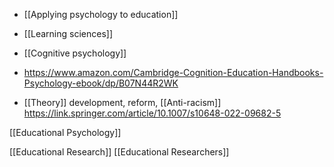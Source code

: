   -  [[Applying psychology to education]]
  - [[Learning sciences]]
  - [[Cognitive psychology]]

  - https://www.amazon.com/Cambridge-Cognition-Education-Handbooks-Psychology-ebook/dp/B07N44R2WK

  - [[Theory]] development, reform,
    [[Anti-racism]]
    https://link.springer.com/article/10.1007/s10648-022-09682-5

[[Educational Psychology]]

[[Educational Research]] [[Educational Researchers]]